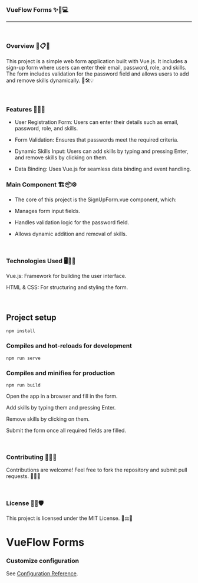 ### **VueFlow Forms** ✨📝💻
<hr>
<br>


### Overview 🎯📋✅

This project is a simple web form application built with Vue.js. It includes a sign-up form where users can enter their email, password, role, and skills. The form includes validation for the password field and allows users to add and remove skills dynamically. 🎨🛠️💡

<br>

### Features 🚀🌟💡

- User Registration Form: Users can enter their details such as email, password, role, and skills.

- Form Validation: Ensures that passwords meet the required criteria.

- Dynamic Skills Input: Users can add skills by typing and pressing Enter, and remove skills by clicking on them.

- Data Binding: Uses Vue.js for seamless data binding and event handling.
  <br>

### Main Component 🏗️📦⚙️

- The core of this project is the SignUpForm.vue component, which:

- Manages form input fields.

- Handles validation logic for the password field.

- Allows dynamic addition and removal of skills.

  <br>

### Technologies Used 🖥️📜🎨

Vue.js: Framework for building the user interface.

HTML & CSS: For structuring and styling the form.

<br>


## Project setup
```
npm install
```

### Compiles and hot-reloads for development
```
npm run serve
```

### Compiles and minifies for production
```
npm run build
```

Open the app in a browser and fill in the form.

Add skills by typing them and pressing Enter.

Remove skills by clicking on them.

Submit the form once all required fields are filled.

<br>

### Contributing 🤝📌🌱

Contributions are welcome! Feel free to fork the repository and submit pull requests. 🚀💡📢

<br>

### License 📜✅🛡️

This project is licensed under the MIT License. 🔑⚖️📄




# VueFlow Forms



### Customize configuration
See [Configuration Reference](https://cli.vuejs.org/config/).

